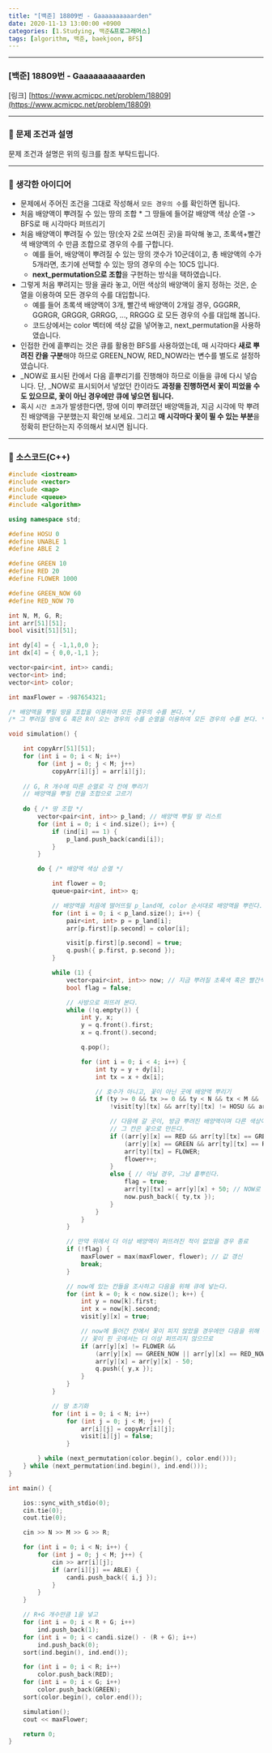 ```yaml
---
title: "[백준] 18809번 - Gaaaaaaaaaarden"
date: 2020-11-13 13:00:00 +0900
categories: [1.Studying, 백준&프로그래머스]
tags: [algorithm, 백준, baekjoon, BFS]
---
```




------

### **[백준] 18809번 - Gaaaaaaaaaarden**

[링크] [https://www.acmicpc.net/problem/18809](https://www.acmicpc.net/problem/18809)

---

### **💎 문제 조건과 설명**

문제 조건과 설명은 위의 링크를 참조 부탁드립니다.

------



### **🚀 생각한 아이디어**

* 문제에서 주어진 조건을 그대로 작성해서 `모든 경우의 수`를 확인하면 됩니다.
* 처음 배양액이 뿌려질 수 있는 땅의 조합 * 그 땅들에 들어갈 배양액 색상 순열 -> BFS로 매 시각마다 퍼뜨리기
* 처음 배양액이 뿌려질 수 있는 땅(숫자 2로 쓰여진 곳)을 파악해 놓고, 초록색+빨간색 배양액의 수 만큼 조합으로 경우의 수를 구합니다.
  * 예를 들어, 배양액이 뿌려질 수 있는 땅의 갯수가 10군데이고, 총 배양액의 수가 5개라면, 초기에 선택할 수 있는 땅의 경우의 수는 10C5 입니다.
  * **next_permutation으로 조합**을 구현하는 방식을 택하였습니다.
* 그렇게 처음 뿌려지는 땅을 골라 놓고, 어떤 색상의 배양액이 올지 정하는 것은, 순열을 이용하여 모든 경우의 수를 대입합니다.
  * 예를 들어 초록색 배양액이 3개, 빨간색 배양액이 2개일 경우, GGGRR, GGRGR, GRGGR, GRRGG, ..., RRGGG 로 모든 경우의 수를 대입해 봅니다.
  * 코드상에서는 color 벡터에 색상 값을 넣어놓고, next_permutation을 사용하였습니다.
* 인접한 칸에 흩뿌리는 것은 큐를 활용한 BFS를 사용하였는데, 매 시각마다 **새로 뿌려진 칸을 구분**해야 하므로 GREEN_NOW, RED_NOW라는 변수를 별도로 설정하였습니다.
* _NOW로 표시된 칸에서 다음 흩뿌리기를 진행해야 하므로 이들을 큐에 다시 넣습니다. 단, _NOW로 표시되어서 넣었던 칸이라도 **과정을 진행하면서 꽃이 피었을 수도 있으므로, 꽃이 아닌 경우에만 큐에 넣으면 됩니다.**
* 혹시 `시간 초과`가 발생한다면, 땅에 이미 뿌려졌던 배양액들과, 지금 시각에 막 뿌려진 배양액을 구분했는지 확인해 보세요. 그리고 **매 시각마다 꽃이 필 수 있는 부분**을 정확히 판단하는지 주의해서 보시면 됩니다.



------

### 📜 **소스코드(C++)** 

```c++
#include <iostream>
#include <vector>
#include <map>
#include <queue>
#include <algorithm>

using namespace std;

#define HOSU 0
#define UNABLE 1
#define ABLE 2

#define GREEN 10
#define RED 20
#define FLOWER 1000

#define GREEN_NOW 60
#define RED_NOW 70

int N, M, G, R;
int arr[51][51];
bool visit[51][51];

int dy[4] = { -1,1,0,0 };
int dx[4] = { 0,0,-1,1 };

vector<pair<int, int>> candi;
vector<int> ind;
vector<int> color;

int maxFlower = -987654321;

/* 배양액을 뿌릴 땅을 조합을 이용하여 모든 경우의 수를 본다. */
/* 그 뿌려질 땅에 G 혹은 R이 오는 경우의 수를 순열을 이용하여 모든 경우의 수를 본다. */

void simulation() {

	int copyArr[51][51];
	for (int i = 0; i < N; i++) 
		for (int j = 0; j < M; j++) 
			copyArr[i][j] = arr[i][j];
		
	// G, R 개수에 따른 순열로 각 칸에 뿌리기
	// 배양액을 뿌릴 칸을 조합으로 고르기
    
	do { /* 땅 조합 */
		vector<pair<int, int>> p_land; // 배양액 뿌릴 땅 리스트	
		for (int i = 0; i < ind.size(); i++) {
			if (ind[i] == 1) {
				p_land.push_back(candi[i]);
			}
		}

		do { /* 배양액 색상 순열 */

			int flower = 0;
			queue<pair<int, int>> q;

			// 배양액을 처음에 떨어뜨릴 p_land에, color 순서대로 배양액을 뿌린다.
			for (int i = 0; i < p_land.size(); i++) {
				pair<int, int> p = p_land[i];
				arr[p.first][p.second] = color[i];

				visit[p.first][p.second] = true;
				q.push({ p.first, p.second });
			}

			while (1) {
				vector<pair<int, int>> now; // 지금 뿌려질 초록색 혹은 빨간색 배양액의 위치
				bool flag = false;

				// 사방으로 퍼뜨려 본다.
				while (!q.empty()) {
					int y, x;
					y = q.front().first;
					x = q.front().second;

					q.pop();

					for (int i = 0; i < 4; i++) {
						int ty = y + dy[i];
						int tx = x + dx[i];

						// 호수가 아니고, 꽃이 아닌 곳에 배양액 뿌리기
						if (ty >= 0 && tx >= 0 && ty < N && tx < M &&
							!visit[ty][tx] && arr[ty][tx] != HOSU && arr[ty][tx] != FLOWER) {

							// 다음에 갈 곳이, 방금 뿌려진 배양액이며 다른 색상이었을 경우
							// 그 칸은 꽃으로 만든다.
							if ((arr[y][x] == RED && arr[ty][tx] == GREEN_NOW) ||
								(arr[y][x] == GREEN && arr[ty][tx] == RED_NOW)) {
								arr[ty][tx] = FLOWER;
								flower++;
							}
							else { // 아닐 경우, 그냥 흩뿌린다.
								flag = true;
								arr[ty][tx] = arr[y][x] + 50; // NOW로 뿌린다.
								now.push_back({ ty,tx });
							}
						}
					}
				}

				// 만약 위에서 더 이상 배양액이 퍼뜨려진 적이 없었을 경우 종료
				if (!flag) {
					maxFlower = max(maxFlower, flower); // 값 갱신
					break;
				}

				// now에 있는 칸들을 조사하고 다음을 위해 큐에 넣는다.
				for (int k = 0; k < now.size(); k++) {
					int y = now[k].first;
					int x = now[k].second;
					visit[y][x] = true;

                    // now에 들어간 칸에서 꽃이 피지 않았을 경우에만 다음을 위해 큐로 넣는다.
                    // 꽃이 핀 곳에서는 더 이상 퍼뜨리지 않으므로
					if (arr[y][x] != FLOWER &&
						(arr[y][x] == GREEN_NOW || arr[y][x] == RED_NOW)) {
						arr[y][x] = arr[y][x] - 50;
						q.push({ y,x });
					}
				}
			}

			// 땅 초기화
			for (int i = 0; i < N; i++) 
				for (int j = 0; j < M; j++) {
					arr[i][j] = copyArr[i][j];
					visit[i][j] = false;
				}

		} while (next_permutation(color.begin(), color.end()));
	} while (next_permutation(ind.begin(), ind.end()));
}

int main() {

	ios::sync_with_stdio(0);
	cin.tie(0);
	cout.tie(0);

	cin >> N >> M >> G >> R;

	for (int i = 0; i < N; i++) {
		for (int j = 0; j < M; j++) {
			cin >> arr[i][j];
			if (arr[i][j] == ABLE) {
				candi.push_back({ i,j });
			}
		}
	}

	// R+G 개수만큼 1을 넣고
	for (int i = 0; i < R + G; i++)
		ind.push_back(1);
	for (int i = 0; i < candi.size() - (R + G); i++)
		ind.push_back(0);
	sort(ind.begin(), ind.end());

	for (int i = 0; i < R; i++)
		color.push_back(RED);
	for (int i = 0; i < G; i++)
		color.push_back(GREEN);
	sort(color.begin(), color.end());

	simulation();
	cout << maxFlower;

	return 0;
}
```


